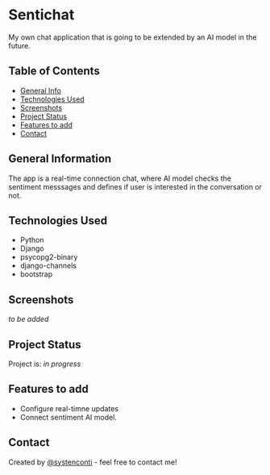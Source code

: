 # Sentichat
My own chat application that is going to be extended by an AI model in the future.

## Table of Contents
* [General Info](#general-information)
* [Technologies Used](#technologies-used)
* [Screenshots](#screenshots)
* [Project Status](#project-status)
* [Features to add](#features-to-add)
* [Contact](#contact)


## General Information
The app is a real-time connection chat, where AI model checks the sentiment messsages
and defines if user is interested in the conversation or not.

## Technologies Used
- Python
- Django
- psycopg2-binary
- django-channels
- bootstrap

## Screenshots
_to be added_ 


## Project Status
Project is: _in progress_ 


## Features to add
- Configure real-timne updates
- Connect sentiment AI model.


## Contact
Created by [@systenconti](https://github.com/systenconti) - feel free to contact me!
